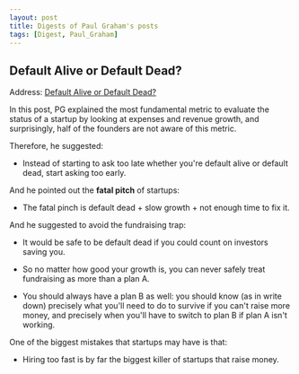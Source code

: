 ```yaml
---
layout: post
title: Digests of Paul Graham's posts
tags: [Digest, Paul_Graham]
---
```



## Default Alive or Default Dead?

Address: [Default Alive or Default Dead?](http://paulgraham.com/aord.html)

In this post, PG explained the most fundamental metric to evaluate the status of a startup by looking at expenses and revenue growth, and surprisingly, half of the founders are not aware of this metric.

Therefore, he suggested:

- Instead of starting to ask too late whether you're default alive or default dead, start asking too early.

And he pointed out the **fatal pitch** of startups:

- The fatal pinch is default dead + slow growth + not enough time to fix it.

And he suggested to avoid the fundraising trap:

- It would be safe to be default dead if you could count on investors saving you.

- So no matter how good your growth is, you can never safely treat fundraising as more than a plan A.

- You should always have a plan B as well: you should know (as in write down) precisely what you'll need to do to survive if you can't raise more money, and precisely when you'll have to switch to plan B if plan A isn't working.

One of the biggest mistakes that startups may have is that:

- Hiring too fast is by far the biggest killer of startups that raise money.

